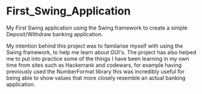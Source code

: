 # First_Swing_Application
My First Swing application using the Swing framework to create a simple Deposit/Withdraw banking application.

My intention behind this project was to familarise myself with using the Swing framework, to help me learn about GUI's.
The project has also helped me to put into practice some of the things I have been learning in my own time from sites such as Hackerrank and codewars, 
for example having previously used the NumberFormat library this was incredibly useful for being able to show values that more closely resemble an actual
banking application.
